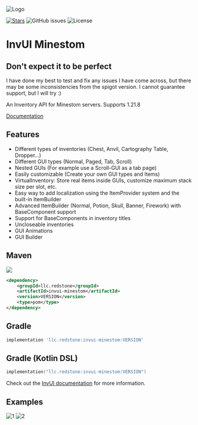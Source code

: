 ![Logo](https://i.imgur.com/WLwyr1x.png)

[![Stars](https://img.shields.io/github/stars/NichtStudioCode/InvUI?color=ffa200)](https://github.com/NichtStudioCode/InvUI/stargazers)
![GitHub issues](https://img.shields.io/github/issues/NichtStudioCode/InvUI)
![License](https://img.shields.io/github/license/NichtStudioCode/InvUI)

# InvUI Minestom

## Don't expect it to be perfect
I have done my best to test and fix any issues I have come across, but there may be some inconsistencies from the spigot version. I cannot guarantee support, but I will try :)

An Inventory API for Minestom servers.
Supports 1.21.8

[Documentation](https://xenondevs.xyz/docs/invui/)

## Features

* Different types of inventories (Chest, Anvil, Cartography Table, Dropper...)
* Different GUI types (Normal, Paged, Tab, Scroll)
* Nested GUIs (For example use a Scroll-GUI as a tab page)
* Easily customizable (Create your own GUI types and Items)
* VirtualInventory: Store real items inside GUIs, customize maximum stack size per slot, etc.
* Easy way to add localization using the ItemProvider system and the built-in ItemBuilder
* Advanced ItemBuilder (Normal, Potion, Skull, Banner, Firework) with BaseComponent support
* Support for BaseComponents in inventory titles
* Uncloseable inventories
* GUI Animations
* GUI Builder

## Maven
[![](https://img.shields.io/maven-central/v/llc.redstone/invui-minestom)](https://mvnrepository.com/artifact/llc.redstone/invui-minestom)

```xml
<dependency>
    <groupId>llc.redstone</groupId>
    <artifactId>invui-minestom</artifactId>
    <version>VERSION</version>
    <type>pom</type>
</dependency>
```

## Gradle
```groovy
implementation 'llc.redstone:invui-minestom:VERSION'
```
## Gradle (Kotlin DSL)
```kotlin
implementation("llc.redstone:invui-minestom:VERSION")
```

Check out the [InvUI documentation](https://xenondevs.xyz/docs/invui/) for more information.

## Examples

![1](https://i.imgur.com/uaqjHSS.gif)
![2](https://i.imgur.com/rvE7VK5.gif)
